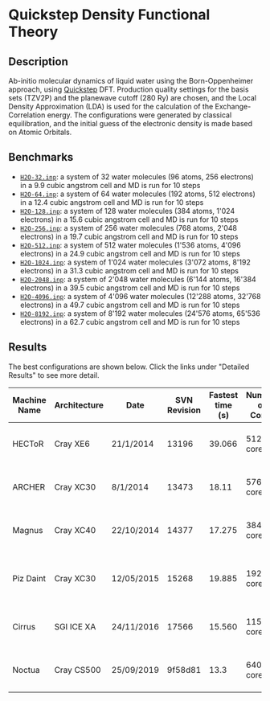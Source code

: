 # Quickstep Density Functional Theory

## Description

Ab-initio molecular dynamics of liquid water using the Born-Oppenheimer approach,
using [Quickstep](https://www.cp2k.org/quickstep) DFT. Production quality settings
for the basis sets (TZV2P) and the planewave cutoff (280 Ry) are chosen, and the
Local Density Approximation (LDA) is used for the calculation of the Exchange-Correlation
energy. The configurations were generated by classical equilibration, and the
initial guess of the electronic density is made based on Atomic Orbitals.

## Benchmarks

- [`H2O-32.inp`](H2O-32.inp): a system of 32 water molecules (96 atoms,
  256 electrons) in a 9.9 cubic angstrom cell and MD is run for 10 steps
- [`H2O-64.inp`](H2O-64.inp): a system of 64 water molecules (192 atoms,
  512 electrons) in a 12.4 cubic angstrom cell and MD is run for 10 steps
- [`H2O-128.inp`](H2O-128.inp): a system of 128 water molecules (384 atoms,
  1'024 electrons) in a 15.6 cubic angstrom cell and MD is run for 10 steps
- [`H2O-256.inp`](H2O-256.inp): a system of 256 water molecules (768 atoms,
  2'048 electrons) in a 19.7 cubic angstrom cell and MD is run for 10 steps
- [`H2O-512.inp`](H2O-512.inp): a system of 512 water molecules (1'536 atoms,
  4'096 electrons) in a 24.9 cubic angstrom cell and MD is run for 10 steps
- [`H2O-1024.inp`](H2O-1024.inp): a system of 1'024 water molecules (3'072 atoms,
  8'192 electrons) in a 31.3 cubic angstrom cell and MD is run for 10 steps
- [`H2O-2048.inp`](H2O-2048.inp): a system of 2'048 water molecules (6'144 atoms,
  16'384 electrons) in a 39.5 cubic angstrom cell and MD is run for 10 steps
- [`H2O-4096.inp`](H2O-4096.inp): a system of 4'096 water molecules (12'288 atoms,
  32'768 electrons) in a 49.7 cubic angstrom cell and MD is run for 10 steps
- [`H2O-8192.inp`](H2O-8192.inp): a system of 8'192 water molecules (24'576 atoms,
  65'536 electrons) in a 62.7 cubic angstrom cell and MD is run for 10 steps

## Results

The best configurations are shown below.
Click the links under "Detailed Results" to see more detail.

<!-- markdownlint-disable MD013 -->
| Machine Name | Architecture | Date       | SVN Revision | Fastest time (s) | Number of Cores | Number of Threads                 | Detailed Results |
| ------------ | ------------ | ---------- | ------------ | ---------------- | --------------- | --------------------------------- | ---------------- |
| HECToR       | Cray XE6     | 21/1/2014  | 13196        | 39.066           | 512 cores       | 2 OMP threads per MPI task        | [hector-h2o-64](https://www.cp2k.org/performance:hector-h2o-64) |
| ARCHER       | Cray XC30    | 8/1/2014   | 13473        | 18.11            | 576 cores       | 1 OMP thread per MPI task         | [archer-h2o-64](https://www.cp2k.org/performance:archer-h2o-64) |
| Magnus       | Cray XC40    | 22/10/2014 | 14377        | 17.275           | 384 cores       | 1 OMP thread per MPI task         | [magnus-h2o-64](https://www.cp2k.org/performance:magnus-h2o-64) |
| Piz Daint    | Cray XC30    | 12/05/2015 | 15268        | 19.885           | 192 cores       | 1 OMP thread per MPI task, no GPU | [piz-daint-h2o-64](https://www.cp2k.org/performance:piz-daint-h2o-64) |
| Cirrus       | SGI ICE XA   | 24/11/2016 | 17566        | 15.560           | 1152 cores      | 9 OMP threads per MPI task        | [cirrus-h2o-64](https://www.cp2k.org/performance:cirrus-h2o-64) |
| Noctua       | Cray CS500   | 25/09/2019 | 9f58d81      | 13.3             | 640 cores       | 10 OMP threads per MPI task       | [noctua-h2o-64](https://www.cp2k.org/performance:noctua-h2o-64) |
<!-- markdownlint-enable MD013 -->